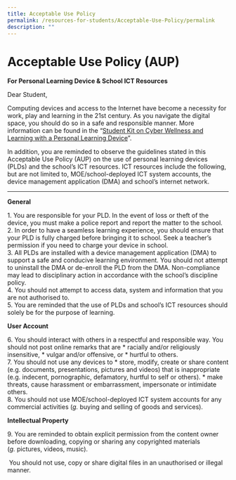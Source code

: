 ```yaml
---
title: Acceptable Use Policy
permalink: /resources-for-students/Acceptable-Use-Policy/permalink
description: ""
---
```

Acceptable Use Policy (AUP)
===========================

**For Personal Learning Device & School ICT Resources**

Dear Student,

Computing devices and access to the Internet have become a necessity for work, play and learning in the 21st century. As you navigate the digital space, you should do so in a safe and responsible manner. More information can be found in the “[Student Kit on Cyber Wellness and Learning with a Personal Learning Device](https://teckwhyesec.moe.edu.sg/wp-content/uploads/2021/05/Annex_2-4_Student_Kit_for_Cyber_Wellness_and_Learning_with_a-_Personal_Learning_Device.pdf)”.

In addition, you are reminded to observe the guidelines stated in this Acceptable Use Policy (AUP) on the use of personal learning devices (PLDs) and the school’s ICT resources. ICT resources include the following, but are not limited to, MOE/school-deployed ICT system accounts, the device management application (DMA) and school’s internet network.

* * *

**General**

1\.  You are responsible for your PLD. In the event of loss or theft of the device, you must make a police report and report the matter to the school.<br>
2\.  In order to have a seamless learning experience, you should ensure that your PLD is fully charged before bringing it to school. Seek a teacher’s permission if you need to charge your device in school.<br>
3\.  All PLDs are installed with a device management application (DMA) to support a safe and conducive learning environment. You should not attempt to uninstall the DMA or de-enroll the PLD from the DMA. Non-compliance may lead to disciplinary action in accordance with the school’s discipline policy.<br>
4\.  You should not attempt to access data, system and information that you are not authorised to.<br>
5\.  You are reminded that the use of PLDs and school’s ICT resources should solely be for the purpose of learning.

**User Account**

6\.  You should interact with others in a respectful and responsible way. You should not post online remarks that are
    *   racially and/or religiously insensitive,
    *   vulgar and/or offensive, or
    *   hurtful to others.<br>
7\.  You should not use any devices to
    *   store, modify, create or share content (e.g. documents, presentations, pictures and videos) that is inappropriate (e.g. indecent, pornographic, defamatory, hurtful to self or others).
    *   make threats, cause harassment or embarrassment, impersonate or intimidate others.<br>
8\.  You should not use MOE/school-deployed ICT system accounts for any commercial activities (_g._ buying and selling of goods and services).

**Intellectual Property**

9\.  You are reminded to obtain explicit permission from the content owner before downloading, copying or sharing any copyrighted materials (_g._ pictures, videos, music).

 You should not use, copy or share digital files in an unauthorised or illegal manner.